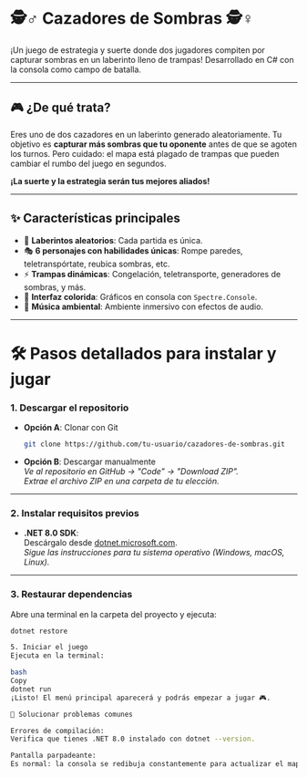 # 🕵️♂️ Cazadores de Sombras 🕵️♀️

¡Un juego de estrategia y suerte donde dos jugadores compiten por capturar sombras en un laberinto lleno de trampas! Desarrollado en C# con la consola como campo de batalla.



---

## 🎮 **¿De qué trata?**
Eres uno de dos cazadores en un laberinto generado aleatoriamente. Tu objetivo es **capturar más sombras que tu oponente** antes de que se agoten los turnos. Pero cuidado: el mapa está plagado de trampas que pueden cambiar el rumbo del juego en segundos.

**¡La suerte y la estrategia serán tus mejores aliados!**

---

## ✨ **Características principales**
- 🔄 **Laberintos aleatorios**: Cada partida es única.
- 🎭 **6 personajes con habilidades únicas**: Rompe paredes, teletranspórtate,  reubica sombras, etc.
- ⚡ **Trampas dinámicas**: Congelación, teletransporte, generadores de sombras, y más.
- 🎨 **Interfaz colorida**: Gráficos en consola con `Spectre.Console`.
- 🎵 **Música ambiental**: Ambiente inmersivo con efectos de audio.

---

# 🛠️ Pasos detallados para instalar y jugar

### 1. **Descargar el repositorio**
   - **Opción A**: Clonar con Git  
     ```bash
     git clone https://github.com/tu-usuario/cazadores-de-sombras.git
     ```  
   - **Opción B**: Descargar manualmente  
     *Ve al repositorio en GitHub → "Code" → "Download ZIP".*  
     *Extrae el archivo ZIP en una carpeta de tu elección.*

---

### 2. **Instalar requisitos previos**
   - **.NET 8.0 SDK**:  
     Descárgalo desde [dotnet.microsoft.com](https://dotnet.microsoft.com/download/dotnet/8.0).  
     *Sigue las instrucciones para tu sistema operativo (Windows, macOS, Linux).*

---

### 3. **Restaurar dependencias**
   Abre una terminal en la carpeta del proyecto y ejecuta:  
   ```bash
   dotnet restore

   5. Iniciar el juego
Ejecuta en la terminal:

bash
Copy
dotnet run
¡Listo! El menú principal aparecerá y podrás empezar a jugar 🎮.

🔧 Solucionar problemas comunes

Errores de compilación:
Verifica que tienes .NET 8.0 instalado con dotnet --version.

Pantalla parpadeante:
Es normal: la consola se redibuja constantemente para actualizar el mapa.
